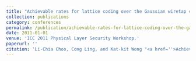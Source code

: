 ```yaml
---
title: "Achievable rates for lattice coding over the Gaussian wiretap channel"
collection: publications
category: conferences
permalink: /publication/achievable-rates-for-lattice-coding-over-the-gaussian-wiretap-channel
date: 2011-01-01
venue: 'ICC 2011 Physical Layer Security Workshop.'
paperurl: ''
citation: 'Li-Chia Choo, Cong Ling, and Kat-kit Wong "<a href=''>Achievable rates for lattice coding over the Gaussian wiretap channel</a>", ICC 2011 Physical Layer Security Workshop.'
---
```


